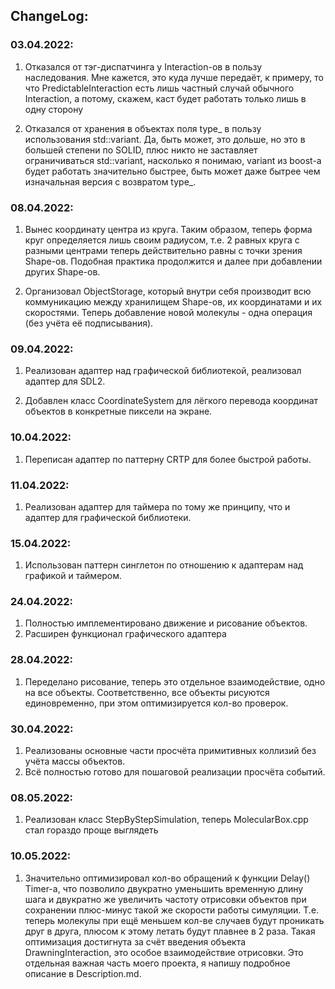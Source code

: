 ## ChangeLog:

### 03.04.2022: 

1) Отказался от тэг-диспатчинга у Interaction-ов в пользу наследования. Мне кажется, это куда лучше передаёт, к примеру, то что PredictableInteraction есть лишь частный случай обычного Interaction, а потому, скажем, каст будет работать только лишь в одну сторону

2) Отказался от хранения в объектах поля type_ в пользу использования std::variant. Да, быть может, это дольше, но это в большей степени по SOLID, плюс никто не заставляет ограничиваться std::variant, насколько я понимаю, variant из boost-а будет работать значительно быстрее, быть может даже бытрее чем изначальная версия с возвратом type_.

### 08.04.2022:

1) Вынес координату центра из круга. Таким образом, теперь форма круг определяется лишь своим радиусом, т.е. 2 равных круга с разными центрами теперь действительно равны с точки зрения Shape-ов. Подобная практика продолжится и далее при добавлении других Shape-ов.

2) Организовал ObjectStorage, который внутри себя производит всю коммуникацию между хранилищем Shape-ов, их координатами и их скоростями. Теперь добавление новой молекулы - одна операция (без учёта её подписывания).

### 09.04.2022:

1) Реализован адаптер над графической библиотекой, реализовал адаптер для SDL2.

2) Добавлен класс CoordinateSystem для лёгкого перевода координат объектов в конкретные пиксели на экране.

### 10.04.2022:

1) Переписан адаптер по паттерну CRTP для более быстрой работы.

### 11.04.2022:

1) Реализован адаптер для таймера по тому же принципу, что и адаптер для графической библиотеки.

### 15.04.2022:

1) Использован паттерн синглетон по отношению к адаптерам над графикой и таймером.

### 24.04.2022:

1) Полностью имплементировано движение и рисование объектов.
2) Расширен функционал графического адаптера

### 28.04.2022:

1) Переделано рисование, теперь это отдельное взаимодействие, одно на все объекты. Соответственно, все объекты рисуются единовременно, при этом оптимизируется кол-во проверок.

### 30.04.2022:

1) Реализованы основные части просчёта примитивных коллизий без учёта массы объектов.
2) Всё полностью готово для пошаговой реализации просчёта событий.

### 08.05.2022:

1) Реализован класс StepByStepSimulation, теперь MolecularBox.cpp стал гораздо проще выглядеть

### 10.05.2022:

1) Значительно оптимизировал кол-во обращений к функции Delay() Timer-а, что позволило двукратно уменьшить временную длину шага и двукратно же увеличить частоту отрисовки объектов при сохранении плюс-минус такой же скорости работы симуляции. Т.е. теперь молекулы при ещё меньшем кол-ве случаев будут проникать друг в друга, плюсом к этому летать будут плавнее в 2 раза. Такая оптимизация достигнута за счёт введения объекта DrawningInteraction, это особое взаимодействие отрисовки. Это отдельная важная часть моего проекта, я напишу подробное описание в Description.md.